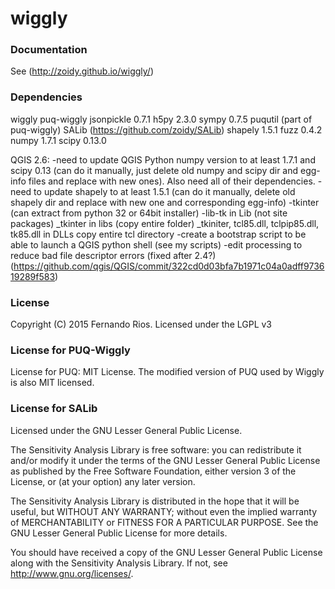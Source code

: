 wiggly
======
### Documentation
See (http://zoidy.github.io/wiggly/)

### Dependencies
wiggly
    puq-wiggly
        jsonpickle 0.7.1
        h5py 2.3.0
        sympy 0.7.5
        puqutil (part of puq-wiggly)
        SALib (https://github.com/zoidy/SALib)
    shapely 1.5.1
    fuzz 0.4.2
    numpy 1.7.1
    scipy 0.13.0
    
QGIS 2.6:
     -need to update QGIS Python numpy version to at least 1.7.1 and scipy 0.13
        (can do it manually, just delete old numpy and scipy dir and egg-info files
        and replace with new ones). Also need all of their dependencies.
     -need to update shapely to at least 1.5.1
        (can do it manually, delete old shapely dir and replace with new one and corresponding
        egg-info)
     -tkinter  (can extract from python 32 or 64bit installer) 
        -lib-tk  in Lib (not site packages)
        _tkinter in libs (copy entire folder)
        _tkiniter, tcl85.dll, tclpip85.dll, tk85.dll in DLLs
        copy entire tcl directory
     -create a bootstrap script to be able to launch a QGIS python shell (see my scripts)
     -edit processing to reduce bad file descriptor errors (fixed after 2.4?)
     (https://github.com/qgis/QGIS/commit/322cd0d03bfa7b1971c04a0adff973619289f583)

### License
Copyright (C) 2015 Fernando Rios.  Licensed under the LGPL v3
     
### License for PUQ-Wiggly
License for PUQ: MIT License. The modified version of PUQ used by Wiggly is also MIT licensed.

### License for SALib
Licensed under the GNU Lesser General Public License.

The Sensitivity Analysis Library is free software: you can redistribute it and/or modify
it under the terms of the GNU Lesser General Public License as published by
the Free Software Foundation, either version 3 of the License, or
(at your option) any later version.

The Sensitivity Analysis Library is distributed in the hope that it will be useful,
but WITHOUT ANY WARRANTY; without even the implied warranty of
MERCHANTABILITY or FITNESS FOR A PARTICULAR PURPOSE.  See the
GNU Lesser General Public License for more details.

You should have received a copy of the GNU Lesser General Public License
along with the Sensitivity Analysis Library.  If not, see <http://www.gnu.org/licenses/>.
